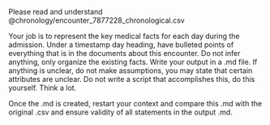 Please read and understand @chronology/encounter_7877228_chronological.csv

Your job is to represent the key medical facts for each day during the admission. Under a timestamp day heading, have bulleted points of everything that is in the documents about this encounter. Do not infer anything, only organize the existing facts. Write your output in a .md file. If anything is unclear, do not make assumptions, you may state that certain attributes are unclear. Do not write a script that accomplishes this, do this yourself. Think a lot.

Once the .md is created, restart your context and compare this .md with the original .csv and ensure validity of all statements in the output .md.